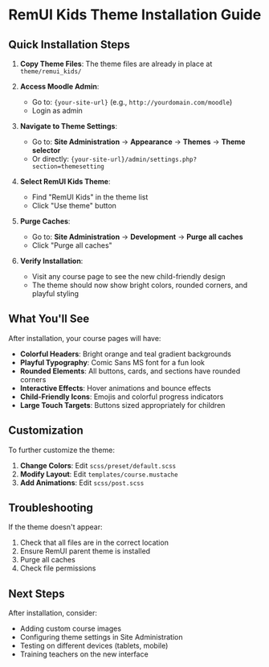 # RemUI Kids Theme Installation Guide

## Quick Installation Steps

1. **Copy Theme Files**: The theme files are already in place at `theme/remui_kids/`

2. **Access Moodle Admin**:
   - Go to: `{your-site-url}` (e.g., `http://yourdomain.com/moodle`)
   - Login as admin

3. **Navigate to Theme Settings**:
   - Go to: **Site Administration** → **Appearance** → **Themes** → **Theme selector**
   - Or directly: `{your-site-url}/admin/settings.php?section=themesetting`

4. **Select RemUI Kids Theme**:
   - Find "RemUI Kids" in the theme list
   - Click "Use theme" button

5. **Purge Caches**:
   - Go to: **Site Administration** → **Development** → **Purge all caches**
   - Click "Purge all caches"

6. **Verify Installation**:
   - Visit any course page to see the new child-friendly design
   - The theme should now show bright colors, rounded corners, and playful styling

## What You'll See

After installation, your course pages will have:

- **Colorful Headers**: Bright orange and teal gradient backgrounds
- **Playful Typography**: Comic Sans MS font for a fun look
- **Rounded Elements**: All buttons, cards, and sections have rounded corners
- **Interactive Effects**: Hover animations and bounce effects
- **Child-Friendly Icons**: Emojis and colorful progress indicators
- **Large Touch Targets**: Buttons sized appropriately for children

## Customization

To further customize the theme:

1. **Change Colors**: Edit `scss/preset/default.scss`
2. **Modify Layout**: Edit `templates/course.mustache`
3. **Add Animations**: Edit `scss/post.scss`

## Troubleshooting

If the theme doesn't appear:
1. Check that all files are in the correct location
2. Ensure RemUI parent theme is installed
3. Purge all caches
4. Check file permissions

## Next Steps

After installation, consider:
- Adding custom course images
- Configuring theme settings in Site Administration
- Testing on different devices (tablets, mobile)
- Training teachers on the new interface

